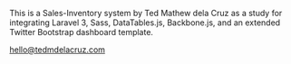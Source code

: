 This is a Sales-Inventory system by Ted Mathew dela Cruz
as a study for integrating Laravel 3, Sass, DataTables.js, Backbone.js, and an extended Twitter Bootstrap dashboard template.

[hello@tedmdelacruz.com](mailto:hello@tedmdelacruz.com)
